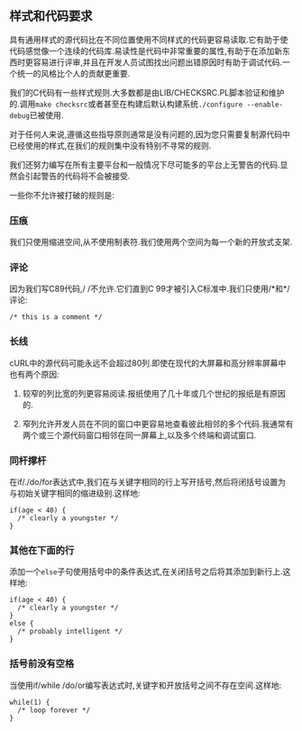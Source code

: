 
## 样式和代码要求

具有通用样式的源代码比在不同位置使用不同样式的代码更容易读取.它有助于使代码感觉像一个连续的代码库.易读性是代码中非常重要的属性,有助于在添加新东西时更容易进行评审,并且在开发人员试图找出问题出错原因时有助于调试代码.一个统一的风格比个人的贡献更重要.

我们的C代码有一些样式规则.大多数都是由LIB/CHECKSRC.PL脚本验证和维护的.调用`make checksrc`或者甚至在构建后默认构建系统`./configure --enable-debug`已被使用.

对于任何人来说,遵循这些指导原则通常是没有问题的,因为您只需要复制源代码中已经使用的样式,在我们的规则集中没有特别不寻常的规则.

我们还努力编写在所有主要平台和一般情况下尽可能多的平台上无警告的代码.显然会引起警告的代码将不会被接受.

一些你不允许被打破的规则是:

### 压痕

我们只使用缩进空间,从不使用制表符.我们使用两个空间为每一个新的开放式支架.

### 评论

因为我们写C89代码,/ /不允许.它们直到C 99才被引入C标准中.我们只使用/\*和\*/评论:

```
/* this is a comment */
```

### 长线

cURL中的源代码可能永远不会超过80列.即使在现代的大屏幕和高分辨率屏幕中也有两个原因:

1.  较窄的列比宽的列更容易阅读.报纸使用了几十年或几个世纪的报纸是有原因的.

2.  窄列允许开发人员在不同的窗口中更容易地查看彼此相邻的多个代码.我通常有两个或三个源代码窗口相邻在同一屏幕上,以及多个终端和调试窗口.

### 同杆撑杆

在if/./do/for表达式中,我们在与关键字相同的行上写开括号,然后将闭括号设置为与初始关键字相同的缩进级别.这样地:

```
if(age < 40) {
  /* clearly a youngster */
}
```

### 其他在下面的行

添加一个`else`子句使用括号中的条件表达式,在关闭括号之后将其添加到新行上.这样地:

```
if(age < 40) {
  /* clearly a youngster */
}
else {
  /* probably intelligent */
}
```

### 括号前没有空格

当使用if/while /do/or编写表达式时,关键字和开放括号之间不存在空间.这样地:

```
while(1) {
  /* loop forever */
}
```
